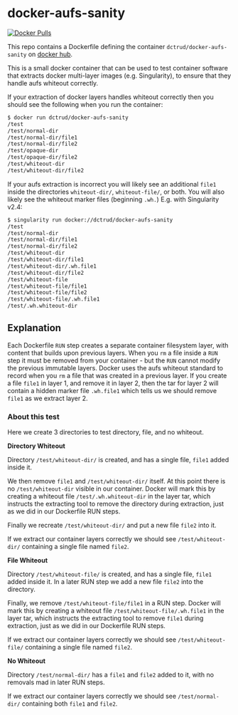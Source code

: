 # docker-aufs-sanity

[![Docker Pulls](https://img.shields.io/docker/pulls/dctrud/docker-aufs-sanity.svg)](https://hub.docker.com/r/dctrud/docker-aufs-sanity/)

This repo contains a Dockerfile defining the container `dctrud/docker-aufs-sanity` on [docker hub](https://hub.docker.com/r/dctrud/docker-aufs-sanity/).

This is a small docker container that can be used to test container software that extracts docker multi-layer images (e.g. Singularity), to ensure that they handle aufs whiteout correctly.

If your extraction of docker layers handles whiteout correctly then you should see the following when you run the container:

```bash
$ docker run dctrud/docker-aufs-sanity
/test
/test/normal-dir
/test/normal-dir/file1
/test/normal-dir/file2
/test/opaque-dir
/test/opaque-dir/file2
/test/whiteout-dir
/test/whiteout-dir/file2
```

If your aufs extraction is incorrect you will likely see an additional `file1` inside the directories `whiteout-dir/`, `whiteout-file/`, or both. You will also likely see the whiteout marker files (beginning `.wh.`) E.g. with Singularity v2.4:

```bash
$ singularity run docker://dctrud/docker-aufs-sanity
/test
/test/normal-dir
/test/normal-dir/file1
/test/normal-dir/file2
/test/whiteout-dir
/test/whiteout-dir/file1
/test/whiteout-dir/.wh.file1
/test/whiteout-dir/file2
/test/whiteout-file
/test/whiteout-file/file1
/test/whiteout-file/file2
/test/whiteout-file/.wh.file1
/test/.wh.whiteout-dir
```


## Explanation

Each Dockerfile `RUN` step creates a separate container filesystem layer, with content that builds upon previous layers. When you `rm` a file inside a `RUN` step it must be removed from your container - but the `RUN` cannot modify the previous immutable layers. Docker uses the aufs whiteout standard to record when you `rm` a file that was created in a previous layer. If you create a file `file1` in layer 1, and remove it in layer 2, then the tar for layer 2 will contain a hidden marker file `.wh.file1` which tells us we should remove `file1` as we extract layer 2.

### About this test

Here we create 3 directories to test directory, file, and no whiteout.

**Directory Whiteout**

Directory `/test/whiteout-dir/` is created, and has a single file, `file1` added inside it.

We then remove `file1` and `/test/whiteout-dir/` itself. At this point there is no `/test/whiteout-dir` visible in our container. Docker will mark this by creating a whiteout file `/test/.wh.whiteout-dir` in the layer tar, which instructs the extracting tool to remove the directory during extraction, just as we did in our Dockerfile RUN steps.

Finally we recreate `/test/whiteout-dir/` and put a new file `file2` into it.

If we extract our container layers correctly we should see `/test/whiteout-dir/` containing a single file named `file2`.


**File Whiteout**

Directory `/test/whiteout-file/` is created, and has a single file, `file1` added inside it. In a later RUN step we add a new file `file2` into the directory.

Finally, we remove `/test/whiteout-file/file1` in a RUN step. Docker will mark this by creating a whiteout file `/test/whiteout-file/.wh.file1` in the layer tar, which instructs the extracting tool to remove `file1` during extraction, just as we did in our Dockerfile RUN steps.

If we extract our container layers correctly we should see `/test/whiteout-file/` containing a single file named `file2`.

**No Whiteout**

Directory `/test/normal-dir/` has a `file1` and `file2` added to it, with no removals mad in later RUN steps.

If we extract our container layers correctly we should see `/test/normal-dir/` containing both `file1` and `file2`.

